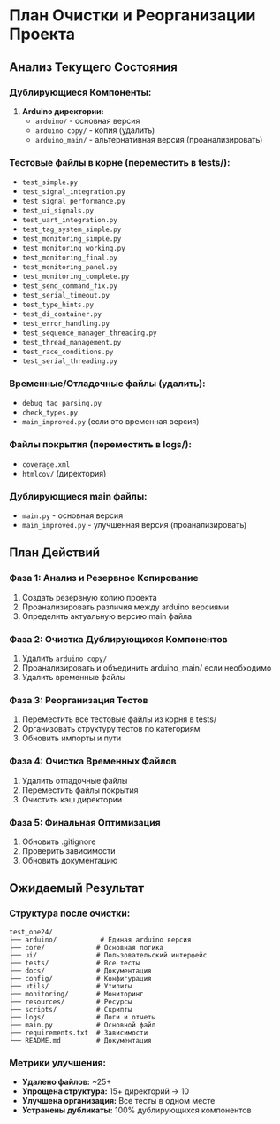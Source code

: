 # План Очистки и Реорганизации Проекта

## Анализ Текущего Состояния

### Дублирующиеся Компоненты:
1. **Arduino директории:**
   - `arduino/` - основная версия
   - `arduino copy/` - копия (удалить)
   - `arduino_main/` - альтернативная версия (проанализировать)

### Тестовые файлы в корне (переместить в tests/):
- `test_simple.py`
- `test_signal_integration.py`
- `test_signal_performance.py`
- `test_ui_signals.py`
- `test_uart_integration.py`
- `test_tag_system_simple.py`
- `test_monitoring_simple.py`
- `test_monitoring_working.py`
- `test_monitoring_final.py`
- `test_monitoring_panel.py`
- `test_monitoring_complete.py`
- `test_send_command_fix.py`
- `test_serial_timeout.py`
- `test_type_hints.py`
- `test_di_container.py`
- `test_error_handling.py`
- `test_sequence_manager_threading.py`
- `test_thread_management.py`
- `test_race_conditions.py`
- `test_serial_threading.py`

### Временные/Отладочные файлы (удалить):
- `debug_tag_parsing.py`
- `check_types.py`
- `main_improved.py` (если это временная версия)

### Файлы покрытия (переместить в logs/):
- `coverage.xml`
- `htmlcov/` (директория)

### Дублирующиеся main файлы:
- `main.py` - основная версия
- `main_improved.py` - улучшенная версия (проанализировать)

## План Действий

### Фаза 1: Анализ и Резервное Копирование
1. Создать резервную копию проекта
2. Проанализировать различия между arduino версиями
3. Определить актуальную версию main файла

### Фаза 2: Очистка Дублирующихся Компонентов
1. Удалить `arduino copy/`
2. Проанализировать и объединить arduino_main/ если необходимо
3. Удалить временные файлы

### Фаза 3: Реорганизация Тестов
1. Переместить все тестовые файлы из корня в tests/
2. Организовать структуру тестов по категориям
3. Обновить импорты и пути

### Фаза 4: Очистка Временных Файлов
1. Удалить отладочные файлы
2. Переместить файлы покрытия
3. Очистить кэш директории

### Фаза 5: Финальная Оптимизация
1. Обновить .gitignore
2. Проверить зависимости
3. Обновить документацию

## Ожидаемый Результат

### Структура после очистки:
```
test_one24/
├── arduino/           # Единая arduino версия
├── core/             # Основная логика
├── ui/               # Пользовательский интерфейс
├── tests/            # Все тесты
├── docs/             # Документация
├── config/           # Конфигурация
├── utils/            # Утилиты
├── monitoring/       # Мониторинг
├── resources/        # Ресурсы
├── scripts/          # Скрипты
├── logs/             # Логи и отчеты
├── main.py           # Основной файл
├── requirements.txt  # Зависимости
└── README.md         # Документация
```

### Метрики улучшения:
- **Удалено файлов:** ~25+
- **Упрощена структура:** 15+ директорий → 10
- **Улучшена организация:** Все тесты в одном месте
- **Устранены дубликаты:** 100% дублирующихся компонентов
